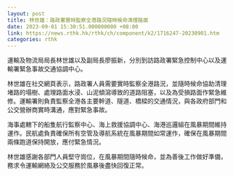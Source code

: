 ```yaml
---
layout: post
title: 林世雄：路政署實時監察全港路況隨時候命清理路面
date: 2023-09-01 15:30:51.000000000 +08:00
link: https://news.rthk.hk/rthk/ch/component/k2/1716247-20230901.htm
categories: rthk
---
```


運輸及物流局局長林世雄以及副局長廖振新，分別到訪路政署緊急控制中心以及運輸署緊急事故交通協調中心。

林世雄在社交網頁表示，路政署人員需要實時監察全港路況，並隨時候命協助清理堵路的塌樹、處理路面水浸、山泥傾瀉導致的道路阻塞，以及為受損路面作緊急維修。運輸署則負責監察全港各主要幹道、隧道、橋樑的交通情況，與各政府部門和公交營辦商實時溝通，應對緊急事故。

海事處轄下的船隻航行監察中心、海上救援協調中心、海港巡邏組在風暴期間維持運作。民航處負責確保所有空管及導航系統在風暴期間如常運作，確保在風暴期間兩條跑道保持開放，應付緊急情況。 

林世雄感謝各部門人員堅守崗位，在風暴期間隨時候命，並為善後工作做好準備，務求令運輸網絡及公交服務於風暴後盡快回復正常。
